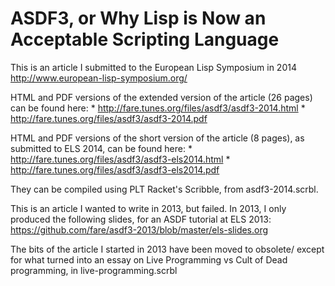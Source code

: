 ASDF3, or Why Lisp is Now an Acceptable Scripting Language
==========================================================

This is an article I submitted to the European Lisp Symposium in 2014
	http://www.european-lisp-symposium.org/

HTML and PDF versions of the extended version of the article (26 pages)
can be found here:
	* http://fare.tunes.org/files/asdf3/asdf3-2014.html
	* http://fare.tunes.org/files/asdf3/asdf3-2014.pdf

HTML and PDF versions of the short version of the article (8 pages),
as submitted to ELS 2014, can be found here:
	* http://fare.tunes.org/files/asdf3/asdf3-els2014.html
	* http://fare.tunes.org/files/asdf3/asdf3-els2014.pdf

They can be compiled using PLT Racket's Scribble, from asdf3-2014.scrbl.

This is an article I wanted to write in 2013, but failed.
In 2013, I only produced the following slides, for an ASDF tutorial at ELS 2013:
	https://github.com/fare/asdf3-2013/blob/master/els-slides.org

The bits of the article I started in 2013 have been moved to obsolete/
except for what turned into an essay on Live Programming vs Cult of Dead programming,
in live-programming.scrbl

